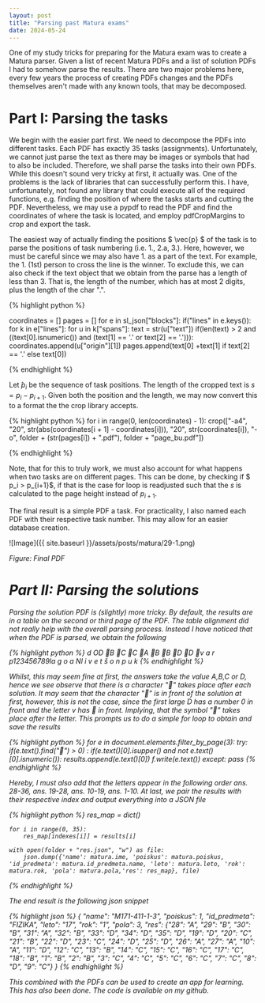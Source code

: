 ```yaml
---
layout: post
title: "Parsing past Matura exams"
date: 2024-05-24
---
```


One of my study tricks for preparing for the Matura exam was to create a Matura parser. Given a list of recent Matura PDFs and a list of solution PDFs I had to somehow parse the results. There are two major problems here, every few years the process of creating PDFs changes and the PDFs themselves aren't made with any known tools, that may be decomposed.

# Part I: Parsing the tasks

We begin with the easier part first. We need to decompose the PDFs into different tasks. Each PDF has exactly 35 tasks (assignments). Unfortunately, we cannot just parse the text as there may be images or symbols that had to also be included. Therefore, we shall parse the tasks into their own PDFs. While this doesn't sound very tricky at first, it actually was. One of the problems is the lack of libraries that can successfully perform this. I have, unfortunately, not found any library that could execute all of the required functions, e.g. finding the position of where the tasks starts and cutting the PDF. Nevertheless, we may use a pypdf to read the PDF and find the coordinates of where the task is located, and employ pdfCropMargins to crop and export the task.

The easiest way of actually finding the positions $ \vec{p} $ of the task is to parse the positions of task numbering (i.e. 1., 2.a, 3.). Here, however, we must be careful since we may also have 1. as a part of the text. For example, the 1. (1st) person to cross the line is the winner. To exclude this, we can also check if the text object that we obtain from the parse has a length of less than 3. That is, the length of the number, which has at most 2 digits, plus the length of the char ".".

{% highlight python %}

coordinates = []
pages = []
for e in sl_json["blocks"]:
    if("lines" in e.keys()):
        for k in e["lines"]:
            for u in k["spans"]:
                text = str(u["text"])
                if(len(text) > 2 and ((text[0].isnumeric()) and (text[1] == '.' or text[2] == '.'))):
                    coordinates.append(u["origin"][1])
                    pages.append(text[0] +text[1]  if text[2] == '.' else text[0])

{% endhighlight %}

Let $̂p_i$ be the sequence of task positions. The length of the cropped text is $s = p_i - p_{i+1}$. Given both the position and the length, we may now convert this to a format the the crop library accepts.

{% highlight python %}
 for i in range(0, len(coordinates) - 1):
            crop(["-a4", "20", str(abs(coordinates[i + 1] - coordinates[i])), "20", str(coordinates[i]), "-o", folder + (str(pages[i]) + ".pdf"), folder + "page_bu.pdf"])

{% endhighlight %}

Note, that for this to truly work, we must also account for what happens when two tasks are on different pages. This can be done, by checking if $ p_i > p_{i+1}$, if that is the case for loop is readjusted such that the $s$ is calculated to the page height instead of $p_{i+1}$. 

The final result is a simple PDF a task. For practicality, I also named each PDF with their respective task number. This may allow for an easier database creation.

![Image]({{ site.baseurl }}/assets/posts/matura/29-1.png)

<i> Figure: Final PDF <i>

# Part II: Parsing the solutions

Parsing the solution PDF is (slightly) more tricky. By default, the results are in a table on the second or third page of the PDF. The table alignment did not really help with the overall parsing process. Instead I have noticed that when the PDF is parsed, we obtain the following

{% highlight python %}
d
OD
B
C
C
A
B
B
D
D
v
a
r
p123456789la
g
o
a
Nl
i
v
e
t
š
o
n
p
u
k
{% endhighlight %}

Whilst, this may seem fine at first, the answers take the value A,B,C or D, hence we see observe that there is a character "" takes place after each solution. It may seem that the character "" is in front of the solution at first, however, this is not the case, since the first large D has a number 0 in front and the letter v has  in front. Implying, that the symbol "" takes place after the letter. This prompts us to do a simple for loop to obtain and save the results

{% highlight python %}
    for e in document.elements.filter_by_page(3):
        try:
            if(e.text().find("") > 0) :
                if(e.text()[0].isupper() and not e.text()[0].isnumeric()): 
                    results.append(e.text()[0])
            f.write(e.text())
        except:
            pass
{% endhighlight %}

Hereby, I must also add that the letters appear in the following order ans. 28-36, ans. 19-28, ans. 10-19, ans. 1-10. At last, we pair the results with their respective index and output everything into a JSON file

{% highlight python %}
 res_map = dict()

    for i in range(0, 35):
        res_map[indexes[i]] = results[i]

    with open(folder + "res.json", "w") as file:
        json.dump({'name': matura.ime, 'poiskus': matura.poiskus, 'id_predmeta': matura.id_predmeta.name, 'leto': matura.leto, 'rok': matura.rok, 'pola': matura.pola,'res': res_map}, file)
{% endhighlight %}

The end result is the following json snippet

{% highlight json %}
{
    "name": "M171-411-1-3", 
    "poiskus": 1, "id_predmeta": 
    "FIZIKA", "leto": "17", 
    "rok": "1", 
    "pola": 3, 
    "res": {"28": "A", "29": "B", "30": "B", "31": "A", "32": "B", "33": "D", "34": "D", "35": "D", "19": "D", "20": "C", "21": "B", "22": "D", "23": "C", "24": "D", "25": "D", "26": "A", "27": "A", "10": "A", "11": "D", "12": "C", "13": "B", "14": "C", "15": "C", "16": "C", "17": "C", "18": "B", "1": "B", "2": "B", "3": "C", "4": "C", "5": "C", "6": "C", "7": "C", "8": "D", "9": "C"}
}
{% endhighlight %}

This combined with the PDFs can be used to create an app for learning. This has also been done. The code is available on my github.
